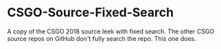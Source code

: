 # CSGO-Source-Fixed-Search
A copy of the CSGO 2018 source leek with fixed search.
The other CSGO source repos on GitHub don't fully search the repo. This one does.
